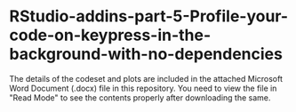 # RStudio-addins-part-5-Profile-your-code-on-keypress-in-the-background-with-no-dependencies

The details of the codeset and plots are included in the attached Microsoft Word Document (.docx) file in this repository. 
You need to view the file in "Read Mode" to see the contents properly after downloading the same.
